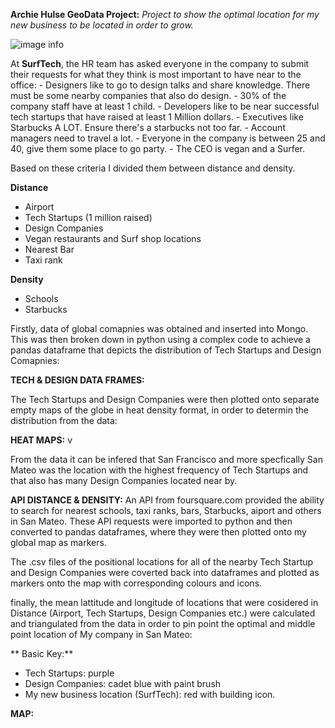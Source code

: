 **Archie Hulse GeoData Project:**
*Project to show the optimal location for my new business to be located in order to grow.*

![image info](./Project_3/san-francisco.png)

At **SurfTech**, the HR team has asked everyone in the company to submit their requests for what they think is most important to have near to the office:
    - Designers like to go to design talks and share knowledge. There must be some nearby companies that also do design.
    - 30% of the company staff have at least 1 child.
    - Developers like to be near successful tech startups that have raised at least 1 Million dollars.
    - Executives like Starbucks A LOT. Ensure there's a starbucks not too far.
    - Account managers need to travel a lot.
    - Everyone in the company is between 25 and 40, give them some place to go party.
    - The CEO is vegan and a Surfer.

Based on these criteria I divided them between distance and density.

**Distance**
 - Airport
 - Tech Startups (1 million raised)
 - Design Companies
 - Vegan restaurants and Surf shop locations
 - Nearest Bar
 - Taxi rank
 
**Density**
 - Schools
 - Starbucks


Firstly, data of global comapnies was obtained and inserted into Mongo. This was then broken down in python using a complex code to achieve a pandas dataframe that depicts the distribution of Tech Startups and Design Comapnies:

**TECH & DESIGN DATA FRAMES:**




The Tech Startups and Design Companies were then plotted onto separate empty maps of the globe in heat density format, in order to determin the distribution from the data:

**HEAT MAPS:**
v



From the data it can be infered that San Francisco and more specfically San Mateo was the location with the highest frequency of Tech Startups and that also has many Design Companies located near by.

**API DISTANCE & DENSITY:**
An API from foursquare.com provided the ability to search for nearest schools, taxi ranks, bars, Starbucks, aiport and others in San Mateo.
These API requests were imported to python and then converted to pandas dataframes, where they were then plotted onto my global map as markers.

The .csv files of the positional locations for all of the nearby Tech Startup and Design Companies were coverted back into dataframes and plotted as markers onto the map with corresponding colours and icons.

finally, the mean lattitude and longitude of locations that were cosidered in Distance (Airport, Tech Startups, Design Companies etc.) were calculated and triangulated from the data in order to pin point the optimal and middle point location of My company in San Mateo: 

** Basic Key:**
  - Tech Startups: purple
  - Design Companies: cadet blue with paint brush
  - My new business location (SurfTech): red with building icon.

**MAP:**







